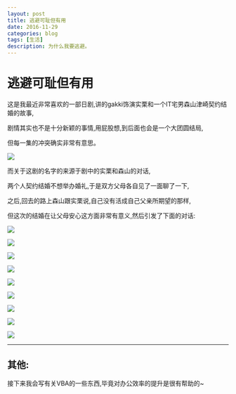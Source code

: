 ```yaml
---
layout: post
title: 逃避可耻但有用
date: 2016-11-29
categories: blog
tags: [生活]
description: 为什么我要逃避。
---
```


# 逃避可耻但有用

这是我最近非常喜欢的一部日剧,讲的gakki饰演实栗和一个IT宅男森山津崎契约结婚的故事,

剧情其实也不是十分新颖的事情,用屁股想,到后面也会是一个大团圆结局,

但每一集的冲突确实非常有意思。

![](http://oam2zfeyb.bkt.clouddn.com/gakki.jpg)

而关于这剧的名字的来源于剧中的实栗和森山的对话,

两个人契约结婚不想举办婚礼,于是双方父母各自见了一面聊了一下,

之后,回去的路上森山跟实栗说,自己没有活成自己父亲所期望的那样,

但这次的结婚在让父母安心这方面非常有意义,然后引发了下面的对话:



![](http://oam2zfeyb.bkt.clouddn.com/gakki2.png)

![](http://oam2zfeyb.bkt.clouddn.com/gakki3.png)

![](http://oam2zfeyb.bkt.clouddn.com/gakki4.png)

![](http://oam2zfeyb.bkt.clouddn.com/gakki5.png)

![](http://oam2zfeyb.bkt.clouddn.com/gakki6.png)

![](http://oam2zfeyb.bkt.clouddn.com/gakki7.png)

![](http://oam2zfeyb.bkt.clouddn.com/gakki8.png)

![](http://oam2zfeyb.bkt.clouddn.com/gakki9.png)

![](http://oam2zfeyb.bkt.clouddn.com/20161020111940101.jpg)

------

## 其他:

接下来我会写有关VBA的一些东西,毕竟对办公效率的提升是很有帮助的~

